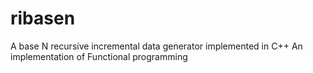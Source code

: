 # ribasen
A base N recursive incremental data generator implemented in C++
An implementation of Functional programming
